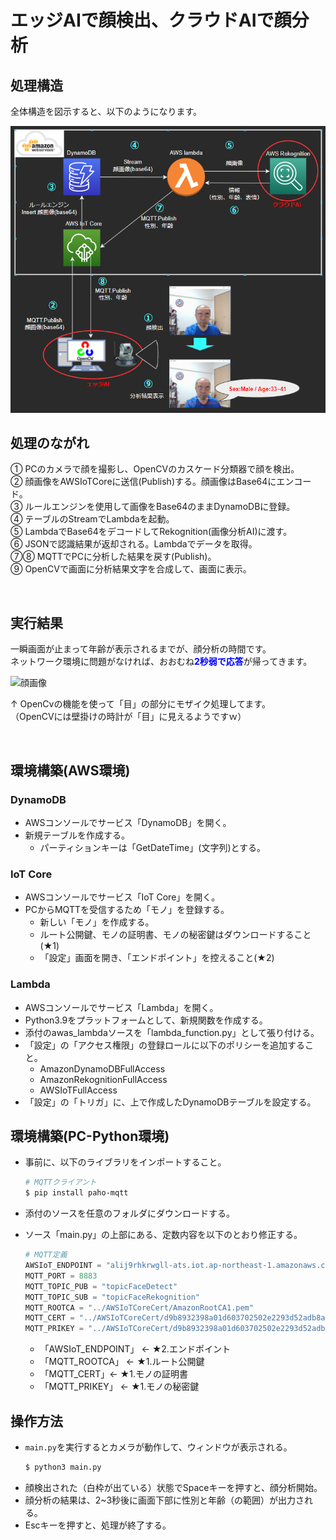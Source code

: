 # エッジAIで顔検出、クラウドAIで顔分析

## 処理構造

全体構造を図示すると、以下のようになります。

![構造](./img/sructure.png)

## 処理のながれ

① PCのカメラで顔を撮影し、OpenCVのカスケード分類器で顔を検出。  
② 顔画像をAWSIoTCoreに送信(Publish)する。顔画像はBase64にエンコード。  
③ ルールエンジンを使用して画像をBase64のままDynamoDBに登録。  
④ テーブルのStreamでLambdaを起動。  
⑤ LambdaでBase64をデコードしてRekognition(画像分析AI)に渡す。  
⑥ JSONで認識結果が返却される。Lambdaでデータを取得。  
⑦⑧ MQTTでPCに分析した結果を戻す(Publish)。  
⑨ OpenCVで画面に分析結果文字を合成して、画面に表示。

<br>


## 実行結果
一瞬画面が止まって年齢が表示されるまでが、顔分析の時間です。   
ネットワーク環境に問題がなければ、おおむね<Font Color="Blue">**2秒弱で応答**</Font>が帰ってきます。  

![顔画像](./img/demo.gif)  

↑ OpenCvの機能を使って「目」の部分にモザイク処理してます。  
（OpenCVには壁掛けの時計が「目」に見えるようですｗ）

<br>

## 環境構築(AWS環境)
### DynamoDB
- AWSコンソールでサービス「DynamoDB」を開く。
- 新規テーブルを作成する。
  - パーティションキーは「GetDateTime」(文字列)とする。

### IoT Core
- AWSコンソールでサービス「IoT Core」を開く。
- PCからMQTTを受信するため「モノ」を登録する。
  - 新しい「モノ」を作成する。
  - ルート公開鍵、モノの証明書、モノの秘密鍵はダウンロードすること(★1)
  - 「設定」画面を開き、「エンドポイント」を控えること(★2)

### Lambda
- AWSコンソールでサービス「Lambda」を開く。
- Python3.9をプラットフォームとして、新規関数を作成する。
- 添付のawas_lambdaソースを「lambda_function.py」として張り付ける。
- 「設定」の「アクセス権限」の登録ロールに以下のポリシーを追加すること。
  - AmazonDynamoDBFullAccess
  - AmazonRekognitionFullAccess
  - AWSIoTFullAccess
- 「設定」の「トリガ」に、上で作成したDynamoDBテーブルを設定する。

## 環境構築(PC-Python環境)
- 事前に、以下のライブラリをインポートすること。
  ``` bash
  # MQTTクライアント
  $ pip install paho-mqtt
  ``` 
- 添付のソースを任意のフォルダにダウンロードする。
- ソース「main.py」の上部にある、定数内容を以下のとおり修正する。

  ``` python
  # MQTT定義
  AWSIoT_ENDPOINT = "alij9rhkrwgll-ats.iot.ap-northeast-1.amazonaws.com"
  MQTT_PORT = 8883
  MQTT_TOPIC_PUB = "topicFaceDetect"
  MQTT_TOPIC_SUB = "topicFaceRekognition"
  MQTT_ROOTCA = "../AWSIoTCoreCert/AmazonRootCA1.pem"
  MQTT_CERT = "../AWSIoTCoreCert/d9b8932398a01d603702502e2293d52adb8a6b25a3ee4ee935eb511c704b662f-certificate.pem.crt"
  MQTT_PRIKEY = "../AWSIoTCoreCert/d9b8932398a01d603702502e2293d52adb8a6b25a3ee4ee935eb511c704b662f-private.pem.key"
  ```
  - 「AWSIoT_ENDPOINT」 ← ★2.エンドポイント
  - 「MQTT_ROOTCA」 ← ★1.ルート公開鍵
  - 「MQTT_CERT」← ★1.モノの証明書
  - 「MQTT_PRIKEY」 ← ★1.モノの秘密鍵


## 操作方法
- `main.py`を実行するとカメラが動作して、ウィンドウが表示される。
  ``` bash
  $ python3 main.py
  ``` 
- 顔検出された（白枠が出ている）状態でSpaceキーを押すと、顔分析開始。
- 顔分析の結果は、2~3秒後に画面下部に性別と年齢（の範囲）が出力される。
- Escキーを押すと、処理が終了する。
